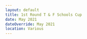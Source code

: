 ```yaml
---
layout: default
title: 1st Round T & F Schools Cup
date: May 2021
dateOverride: May 2021
location: Various
---
```

